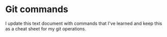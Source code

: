 # Git commands

I update this text document with commands that I've learned and keep this as a cheat sheet for my git operations.


